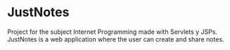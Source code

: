 # JustNotes

Project for the subject Internet Programming made with Servlets y JSPs. JustNotes is a web application where the user can create and share notes.
